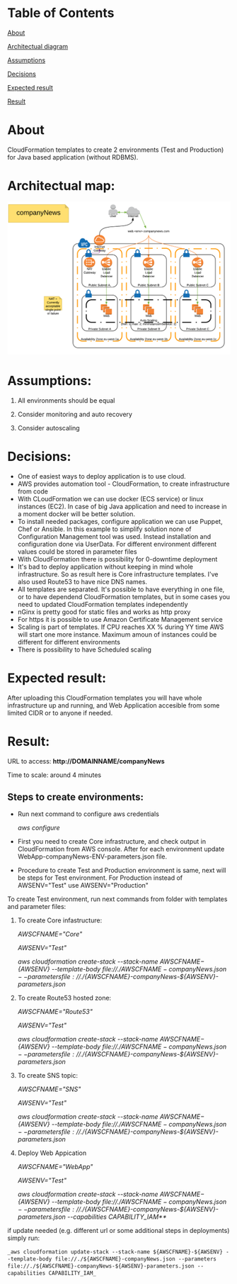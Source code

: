 Table of Contents
======

[About](https://github.com/YevhenDuma/AWSCloudFormation/tree/master/companyNews#about)

[Architectual diagram](https://github.com/YevhenDuma/AWSCloudFormation/tree/master/companyNews#architectual-map)


[Assumptions](https://github.com/YevhenDuma/AWSCloudFormation/tree/master/companyNews#assumptions)


[Decisions](https://github.com/YevhenDuma/AWSCloudFormation/tree/master/companyNews#decisions)


[Expected result](http://github.com/YevhenDuma/AWSCloudFormation/tree/master/companyNews#expected-result)


[Result](https://github.com/YevhenDuma/AWSCloudFormation/tree/master/companyNews#result)




About
======

CloudFormation templates to create 2 environments (Test and Production) for Java based application (without RDBMS).


Architectual map:
======

![alt text](https://github.com/YevhenDuma/AWSCloudFormation/blob/master/companyNews/ArchDiagram.png "companyNews Architectual diagram")


Assumptions:
======

1. All environments should be equal

2. Consider monitoring and auto recovery

3. Consider autoscaling


Decisions:
=======

- One of easiest ways to deploy application is to use cloud.
- AWS provides automation tool - CloudFormation, to create infrastructure from code
- With CLoudFormation we can use docker (ECS service) or linux instances (EC2). In case of big Java application and need to increase in a moment docker will be better solution.
- To install needed packages, configure application we can use Puppet, Chef or Ansible. In this example to simplify solution none of Configuration Management tool was used. Instead installation and configuration done via UserData. For different environment different values could be stored in parameter files
- With CloudFormation there is possibility for 0-downtime deployment
- It's bad to deploy application without keeping in mind whole infrastructure. So as result here is Core infrastructure templates. I've also used Route53 to have nice DNS names.
- All templates are separated. It's possible to have everything in one file, or to have dependend CloudFormation templates, but in some cases you need to updated CloudFormation templates independently
- nGinx is pretty good for static files and works as http proxy
- For https it is possible to use Amazon Certificate Management service
- Scaling is part of templates. If CPU reaches XX % during YY time AWS will start one more instance. Maximum amoun of instances could be different for different environments
- There is possibility to have Scheduled scaling


Expected result:
======

After uploading this CloudFormation templates you will have whole infrastructure up and running, and Web Application accesible from some limited CIDR or to anyone if needed.


Result:
======

URL to access: **http://DOMAINNAME/companyNews**

Time to scale: around 4 minutes


Steps to create environments:
------

- Run next command to configure aws credentials


	_aws configure_

- First you need to create Core infrastructure, and check output in CloudFormation from AWS console. After for each environment update WebApp-companyNews-ENV-parameters.json file.

- Procedure to create Test and Production environment is same, next will be steps for Test environment. For Production instead of  AWSENV="Test" use  AWSENV="Production"

To create Test environment, run next commands from folder with templates and parameter files:

1. To create Core infastructure:

	_AWSCFNAME="Core"_

	_AWSENV="Test"_

	_aws cloudformation create-stack --stack-name ${AWSCFNAME}-${AWSENV} --template-body file://./${AWSCFNAME}-companyNews.json --parameters file://./${AWSCFNAME}-companyNews-${AWSENV}-parameters.json_

2. To create Route53 hosted zone:

	_AWSCFNAME="Route53"_

	_AWSENV="Test"_

	_aws cloudformation create-stack --stack-name ${AWSCFNAME}-${AWSENV} --template-body file://./${AWSCFNAME}-companyNews.json --parameters file://./${AWSCFNAME}-companyNews-${AWSENV}-parameters.json_

3. To create SNS topic:

	_AWSCFNAME="SNS"_

	_AWSENV="Test"_

	_aws cloudformation create-stack --stack-name ${AWSCFNAME}-${AWSENV} --template-body file://./${AWSCFNAME}-companyNews.json --parameters file://./${AWSCFNAME}-companyNews-${AWSENV}-parameters.json_

4. Deploy Web Appication

	_AWSCFNAME="WebApp"_

	_AWSENV="Test"_

	_aws cloudformation create-stack --stack-name ${AWSCFNAME}-${AWSENV} --template-body file://./${AWSCFNAME}-companyNews.json --parameters file://./${AWSCFNAME}-companyNews-${AWSENV}-parameters.json --capabilities CAPABILITY_IAM**_


if update needed (e.g. different url or some additional steps in deployments) simply run:

	_aws cloudformation update-stack --stack-name ${AWSCFNAME}-${AWSENV} --template-body file://./${AWSCFNAME}-companyNews.json --parameters file://./${AWSCFNAME}-companyNews-${AWSENV}-parameters.json --capabilities CAPABILITY_IAM_

